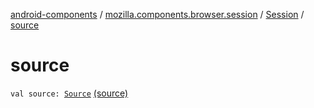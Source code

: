 [android-components](../../index.md) / [mozilla.components.browser.session](../index.md) / [Session](index.md) / [source](./source.md)

# source

`val source: `[`Source`](../../mozilla.components.browser.state.state/-session-state/-source/index.md) [(source)](https://github.com/mozilla-mobile/android-components/blob/master/components/browser/session/src/main/java/mozilla/components/browser/session/Session.kt#L53)